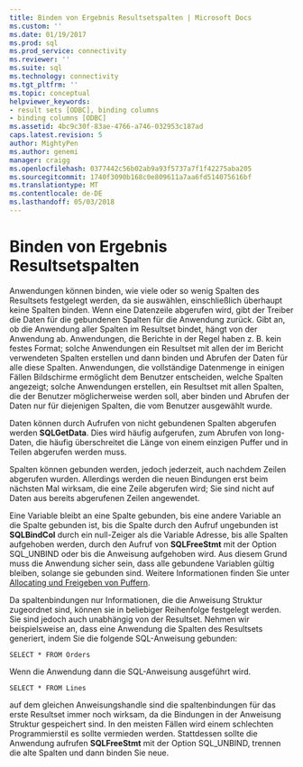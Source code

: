 ```yaml
---
title: Binden von Ergebnis Resultsetspalten | Microsoft Docs
ms.custom: ''
ms.date: 01/19/2017
ms.prod: sql
ms.prod_service: connectivity
ms.reviewer: ''
ms.suite: sql
ms.technology: connectivity
ms.tgt_pltfrm: ''
ms.topic: conceptual
helpviewer_keywords:
- result sets [ODBC], binding columns
- binding columns [ODBC]
ms.assetid: 4bc9c30f-83ae-4766-a746-032953c187ad
caps.latest.revision: 5
author: MightyPen
ms.author: genemi
manager: craigg
ms.openlocfilehash: 0377442c56b02ab9a93f5737a7f1f42275aba205
ms.sourcegitcommit: 1740f3090b168c0e809611a7aa6fd514075616bf
ms.translationtype: MT
ms.contentlocale: de-DE
ms.lasthandoff: 05/03/2018
---
```

# <a name="binding-result-set-columns"></a>Binden von Ergebnis Resultsetspalten
Anwendungen können binden, wie viele oder so wenig Spalten des Resultsets festgelegt werden, da sie auswählen, einschließlich überhaupt keine Spalten binden. Wenn eine Datenzeile abgerufen wird, gibt der Treiber die Daten für die gebundenen Spalten für die Anwendung zurück. Gibt an, ob die Anwendung aller Spalten im Resultset bindet, hängt von der Anwendung ab. Anwendungen, die Berichte in der Regel haben z. B. kein festes Format; solche Anwendungen ein Resultset mit allen der im Bericht verwendeten Spalten erstellen und dann binden und Abrufen der Daten für alle diese Spalten. Anwendungen, die vollständige Datenmenge in einigen Fällen Bildschirme ermöglicht dem Benutzer entscheiden, welche Spalten angezeigt; solche Anwendungen erstellen, ein Resultset mit allen Spalten, die der Benutzer möglicherweise werden soll, aber binden und Abrufen der Daten nur für diejenigen Spalten, die vom Benutzer ausgewählt wurde.  
  
 Daten können durch Aufrufen von nicht gebundenen Spalten abgerufen werden **SQLGetData**. Dies wird häufig aufgerufen, zum Abrufen von long-Daten, die häufig überschreitet die Länge von einem einzigen Puffer und in Teilen abgerufen werden muss.  
  
 Spalten können gebunden werden, jedoch jederzeit, auch nachdem Zeilen abgerufen wurden. Allerdings werden die neuen Bindungen erst beim nächsten Mal wirksam, die eine Zeile abgerufen wird; Sie sind nicht auf Daten aus bereits abgerufenen Zeilen angewendet.  
  
 Eine Variable bleibt an eine Spalte gebunden, bis eine andere Variable an die Spalte gebunden ist, bis die Spalte durch den Aufruf ungebunden ist **SQLBindCol** durch ein null-Zeiger als die Variable Adresse, bis alle Spalten aufgehoben werden, durch den Aufruf von **SQLFreeStmt** mit der Option SQL_UNBIND oder bis die Anweisung aufgehoben wird. Aus diesem Grund muss die Anwendung sicher sein, dass alle gebundene Variablen gültig bleiben, solange sie gebunden sind. Weitere Informationen finden Sie unter [Allocating und Freigeben von Puffern](../../../odbc/reference/develop-app/allocating-and-freeing-buffers.md).  
  
 Da spaltenbindungen nur Informationen, die die Anweisung Struktur zugeordnet sind, können sie in beliebiger Reihenfolge festgelegt werden. Sie sind jedoch auch unabhängig von der Resultset. Nehmen wir beispielsweise an, dass eine Anwendung die Spalten des Resultsets generiert, indem Sie die folgende SQL-Anweisung gebunden:  
  
```  
SELECT * FROM Orders  
```  
  
 Wenn die Anwendung dann die SQL-Anweisung ausgeführt wird.  
  
```  
SELECT * FROM Lines  
```  
  
 auf dem gleichen Anweisungshandle sind die spaltenbindungen für das erste Resultset immer noch wirksam, da die Bindungen in der Anweisung Struktur gespeichert sind. In den meisten Fällen wird einem schlechten Programmierstil es sollte vermieden werden. Stattdessen sollte die Anwendung aufrufen **SQLFreeStmt** mit der Option SQL_UNBIND, trennen die alte Spalten und dann binden Sie neue.
